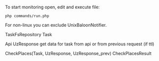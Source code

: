 To start monitoring open, edit and execute file:
    
    php commands/run.php

For non-linux you can exclude UnixBaloonNotifier.

TaskFsRepository
    Task
    
Api
    UzResponse
    get data for task from api or from previous request (if ttl)

CheckPlaces(Task, UzResponse, UzResponse_prev)
    CheckPlacesResult
